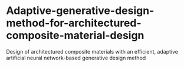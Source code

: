 # Adaptive-generative-design-method-for-architectured-composite-material-design
Design of architectured composite materials with an efficient, adaptive artificial neural network-based generative design method
